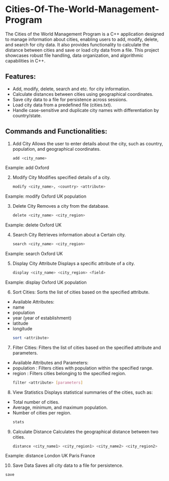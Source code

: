 # Cities-Of-The-World-Management-Program

The Cities of the World Management Program is a C++ application designed to manage information about cities, enabling users to add, modify, delete, and search for city data. It also provides functionality to calculate the distance between cities and save or load city data from a file. This project showcases robust file handling, data organization, and algorithmic capabilities in C++.

## Features:
- Add, modify, delete, search and etc. for city information.
- Calculate distances between cities using geographical coordinates.
- Save city data to a file for persistence across sessions.
- Load city data from a predefined file (cities.txt).
- Handle case-sensitive and duplicate city names with differentiation by country/state.


## Commands and Functionalities:


1. Add City
Allows the user to enter details about the city, such as country, population, and geographical coordinates.
   ```bash
   add <city_name>
   
Example: add Oxford


2. Modify City
Modifies specified details of a city.
   ```bash
   modify <city_name>, <country> <attribute>
   
Example: modify Oxford UK population


3. Delete City
Removes a city from the database.
   ```bash
   delete <city_name> <city_region>
   
Example: delete Oxford UK


4. Search City
Retrieves information about a Certain city.
   ```bash
   search <city_name> <city_region>

Example: search Oxford UK


5. Display City Attribute
Displays a specific attribute of a city.
   ```bash
   display <city_name> <city_region> <field> 

Example: display Oxford UK population

6. Sort Cities:
Sorts the list of cities based on the specified attribute.
- Available Attributes:
 - name
 - population
 - year (year of establishment)
 - latitude
 - longitude
   ```bash
   sort <attribute>

7. Filter Cities:
Filters the list of cities based on the specified attribute and parameters.
- Available Attributes and Parameters:
 - population <min> <max>: Filters cities with population within the specified range.
 - region <region>: Filters cities belonging to the specified region.
   ```bash
   filter <attribute> [parameters]
   
8. View Statistics
Displays statistical summaries of the cities, such as:
- Total number of cities.
- Average, minimum, and maximum population.
- Number of cities per region.
   ```bash
   stats

9. Calculate Distance
Calculates the geographical distance between two cities.
   ```bash
   distance <city_name1> <city_region1> <city_name2> <city_region2>

Example: distance London UK Paris France


10. Save Data
Saves all city data to a file for persistence.
   ```bash
   save
